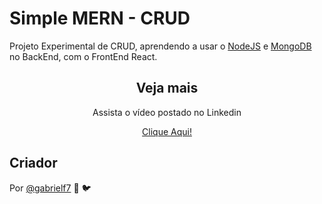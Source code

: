 # Simple MERN - CRUD

Projeto Experimental de CRUD, aprendendo a usar o [NodeJS](https://nodejs.org/) e [MongoDB](https://www.mongodb.com/try/download/community) no BackEnd, com o FrontEnd React.

<div align="center">
  
  <h2>Veja mais</h2>
  
  <p>Assista o vídeo postado no Linkedin</p>
  
  <a href="https://www.linkedin.com/feed/update/urn:li:activity:6728380508536901632/" target="_blank" alt="Link para o Linkedin sobre o projeto">Clique Aqui!</a>

</div>

## Criador 

Por [@gabrielf7](https://github.com/gabrielf7) :green_heart: :bird:
